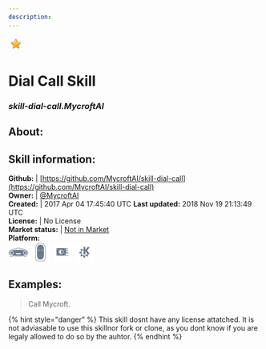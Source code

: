 ```yaml
---  
description:   
---  
```

![](../.gitbook/assets/star.png)  
# Dial Call Skill  
### _skill-dial-call.MycroftAI_  
## About:  


## Skill information:  
**Github:** | [https://github.com/MycroftAI/skill-dial-call](https://github.com/MycroftAI/skill-dial-call)  
**Owner:** | [@MycroftAI](https://github.com/MycroftAI)  
**Created:** | 2017 Apr 04 17:45:40 UTC  **Last updated:** 2018 Nov 19 21:13:49 UTC  
**License:** | No License  
**Market status:** | [Not in Market](https://market.mycroft.ai/skill/)  
**Platform:**  
 ![](../.gitbook/assets/mark-1-icon.png)  ![](../.gitbook/assets/mark-2-icon.png)  ![](../.gitbook/assets/picroft-icon.png)  ![](../.gitbook/assets/kde.png)   
## Examples:  
> Call Mycroft.  
  
{% hint style="danger" %}
This skill dosnt have any license attatched. It is not adviasable to use this skillnor fork or clone, as you dont know if you are legaly allowed to do so by the auhtor.
{% endhint %}
